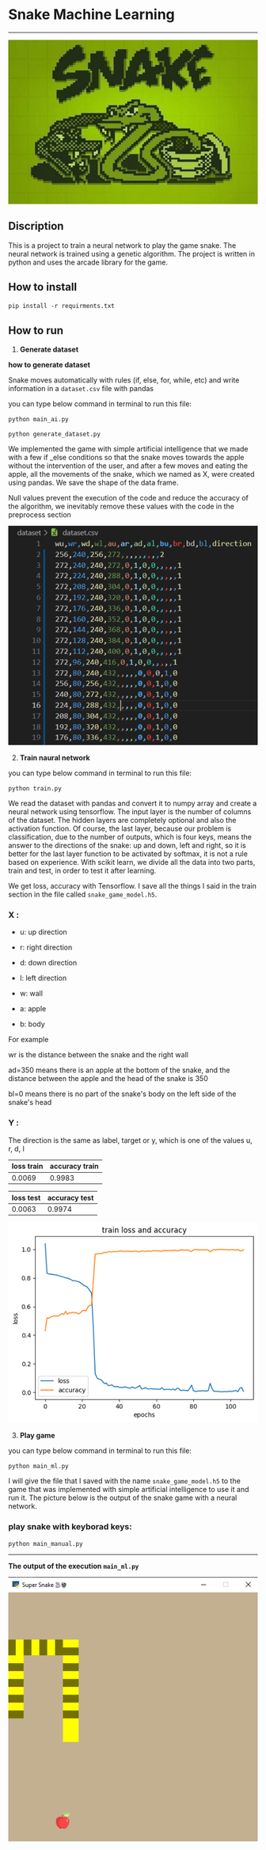 # **Snake Machine Learning**
---

![Alt text](assents/snake.jpg)


## Discription 

This is a project to train a neural network to play the game snake.
The neural network is trained using a genetic algorithm.
The project is written in python and uses the arcade library for the game.


 ## How to install 

``` 
pip install -r requirments.txt
```


 ## How to run
 1. **Generate dataset**

 **how to generate dataset**

Snake moves automatically with rules (if, else, for, while, etc) and write information in a ```dataset.csv``` file with pandas

 you can type below command in terminal to run this file:    

```
python main_ai.py
```


```
python generate_dataset.py
```


 We implemented the game with simple artificial intelligence that we made with a few if _else conditions so that the snake moves towards the apple without the intervention of the user, and after a few moves and eating the apple, all the movements of the snake, which we named as X, were created using pandas. We save the shape of the data frame.

 Null values prevent the execution of the code and reduce the accuracy of the algorithm, we inevitably remove these values with the code in the preprocess section


![Alt text](assents/dataset.PNG)


 2. **Train naural network**

  you can type below command in terminal to run this file:    

```
python train.py
```

 We read the dataset with pandas and convert it to numpy array and create a neural network using tensorflow. The input layer is the number of columns of the dataset. The hidden layers are completely optional and also the activation function. Of course, the last layer, because our problem is classification, due to the number of outputs, which is four keys, means the answer to the directions of the snake: up and down, left and right, so it is better for the last layer function to be activated by softmax, it is not a rule based on experience.
 With scikit learn, we divide all the data into two parts, train and test, in order to test it after learning.

 We get loss, accuracy with Tensorflow. I save all the things I said in the train section in the file called ```snake_game_model.h5```.



###  X :

  -   u: up direction

  -  r: right direction

  - d: down direction

  -  l: left direction

  -  w: wall

  -  a: apple

  -   b: body

For example

wr is the distance between the snake and the right wall

ad=350 means there is an apple at the bottom of the snake, and the distance between the apple and the head of the snake is 350

bl=0 means there is no part of the snake's body on the left side of the snake's head



###  Y :

The direction is the same as label, target or y, which is one of the values u, r, d, l






| loss train   | accuracy  train    | 
| :---         | :---               |
|0.0069        | 0.9983             |


|  loss test   | accuracy test      |
| :---         | :---               |
|  0.0063      | 0.9974             |


![!\[loss_acc\](output/loss_acc.png)](assents/loss_acc.png)

 3. **Play game**

   you can type below command in terminal to run this file:    

```
python main_ml.py
```

 I will give the file that I saved with the name ```snake_game_model.h5``` to the game that was implemented with simple artificial intelligence to use it and run it. The picture below is the output of the snake game with a neural network.
  

### play snake with keyborad keys:

```
python main_manual.py
```

---

**The output of the execution ```main_ml.py```**

![Alt text](assents/game.PNG)


  

